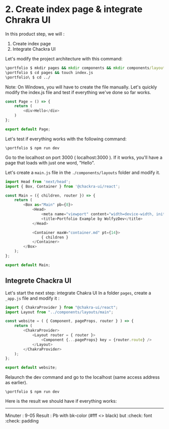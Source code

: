 # 2. Create index page & integrate Chrakra UI

In this product step, we will : 
1. Create index page 
2. Integrate Chackra UI 

Let's modify the project architecture with this command:
```cmd
\portfolio $ mkdir pages && mkdir components && mkdir components/layouts
\portfolio $ cd pages && touch index.js
\portfolio\ $ cd ../
```
Note: On Windows, you will have to create the file manually.
Let's quickly modify the index.js file and test if everything we've done so far works.
```js
const Page = () => {
    return (
        <div>Hello</div>
    )
};

export default Page;
```

Let's test if everything works with the following command:
```
\portfolio $ npm run dev
```
Go to the localhost on port 3000 ( localhost:3000 ). If it works, you'll have a page that loads with just one word, "Hello".

Let's create a ```main.js``` file in the ```./components/layouts``` folder and modify it. 
```js
import Head from 'next/head';
import { Box, Container } from '@chackra-ui/react';

const Main = ({ children, router }) => {
    return (
        <Box as="Main" pb={8}>
            <Head>
                <meta name="viewport" content="width=device-width, initial-scale=1"/>
                <title>Portfolio Example by WolfyzDev</title> 
            </Head>

            <Container maxW="container.md" pt={14}>
                { children }
            </Container>
        </Box>
    );
};

export default Main;
```
## Integrete Chackra UI 
Let's start the next step: integrate Chakra UI
In a folder ```pages```, create a ```_app.js``` file and modify it : 
```js
import { ChakraProvider } from "@chakra-ui/react";
import Layout from "../components/layouts/main";

const website = ( { Component, pageProps, router } ) => {
    return (
        <ChakraProvider>
            <Layout router = { router }>
                <Component {...pageProps} key = {router.route} />
            </Layout>
        </ChakraProvider>
    );
};

export default website;
```
Relaunch the dev command and go to the localhost (same access address as earlier).
```
\portfolio $ npm run dev
```
Here is the result we should have if everything works:

______
Minuter : 9-05
Result : Pb with bk-color (#fff <> black) but :check: font :check: padding